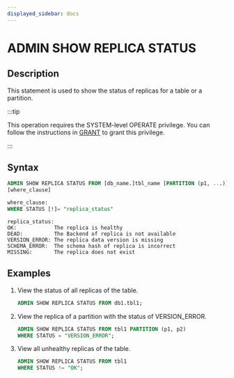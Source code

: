 ```yaml
---
displayed_sidebar: docs
---
```


# ADMIN SHOW REPLICA STATUS

## Description

This statement is used to show the status of replicas for a table or a partition.

:::tip

This operation requires the SYSTEM-level OPERATE privilege. You can follow the instructions in [GRANT](../../account-management/GRANT.md) to grant this privilege.

:::

## Syntax

```sql
ADMIN SHOW REPLICA STATUS FROM [db_name.]tbl_name [PARTITION (p1, ...)]
[where_clause]
```

```sql
where_clause:
WHERE STATUS [!]= "replica_status"
```

```plain text
replica_status:
OK:            The replica is healthy
DEAD:          The Backend of replica is not available
VERSION_ERROR: The replica data version is missing
SCHEMA_ERROR:  The schema hash of replica is incorrect
MISSING:       The replica does not exist
```

## Examples

1. View the status of all replicas of the table.

    ```sql
    ADMIN SHOW REPLICA STATUS FROM db1.tbl1;
    ```

2. View the replica of a partition with the status of VERSION_ERROR.

    ```sql
    ADMIN SHOW REPLICA STATUS FROM tbl1 PARTITION (p1, p2)
    WHERE STATUS = "VERSION_ERROR";
    ```

3. View all unhealthy replicas of the table.

    ```sql
    ADMIN SHOW REPLICA STATUS FROM tbl1
    WHERE STATUS != "OK";
    ```

